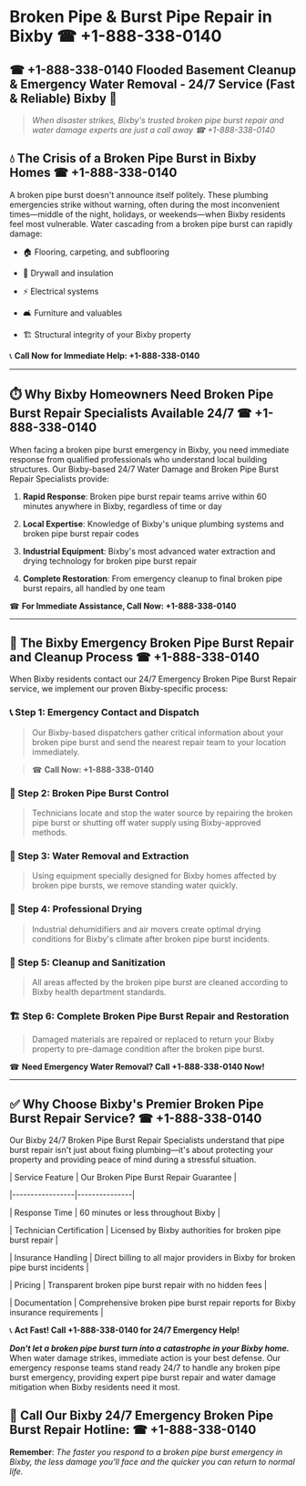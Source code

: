 # Broken Pipe & Burst Pipe Repair in Bixby ☎ +1-888-338-0140  
## ☎ +1-888-338-0140 Flooded Basement Cleanup & Emergency Water Removal - 24/7 Service (Fast & Reliable) Bixby 🚨  

> *When disaster strikes, Bixby's trusted broken pipe burst repair and water damage experts are just a call away ☎ +1-888-338-0140*  

## 💧 The Crisis of a Broken Pipe Burst in Bixby Homes ☎ +1-888-338-0140  

A broken pipe burst doesn't announce itself politely. These plumbing emergencies strike without warning, often during the most inconvenient times—middle of the night, holidays, or weekends—when Bixby residents feel most vulnerable. Water cascading from a broken pipe burst can rapidly damage:  

* 🏠 Flooring, carpeting, and subflooring  
* 🧱 Drywall and insulation  
* ⚡ Electrical systems  
* 🛋️ Furniture and valuables  
* 🏗️ Structural integrity of your Bixby property  

📞 **Call Now for Immediate Help: +1-888-338-0140**  

---  

## ⏱️ Why Bixby Homeowners Need Broken Pipe Burst Repair Specialists Available 24/7 ☎ +1-888-338-0140  

When facing a broken pipe burst emergency in Bixby, you need immediate response from qualified professionals who understand local building structures. Our Bixby-based 24/7 Water Damage and Broken Pipe Burst Repair Specialists provide:  

1. **Rapid Response**: Broken pipe burst repair teams arrive within 60 minutes anywhere in Bixby, regardless of time or day  
2. **Local Expertise**: Knowledge of Bixby's unique plumbing systems and broken pipe burst repair codes  
3. **Industrial Equipment**: Bixby's most advanced water extraction and drying technology for broken pipe burst repair  
4. **Complete Restoration**: From emergency cleanup to final broken pipe burst repairs, all handled by one team  

☎ **For Immediate Assistance, Call Now: +1-888-338-0140**  

---  

## 🔧 The Bixby Emergency Broken Pipe Burst Repair and Cleanup Process ☎ +1-888-338-0140  

When Bixby residents contact our 24/7 Emergency Broken Pipe Burst Repair service, we implement our proven Bixby-specific process:  

### 📞 Step 1: Emergency Contact and Dispatch  
> Our Bixby-based dispatchers gather critical information about your broken pipe burst and send the nearest repair team to your location immediately.  
> ☎ **Call Now: +1-888-338-0140**  

### 🚿 Step 2: Broken Pipe Burst Control  
> Technicians locate and stop the water source by repairing the broken pipe burst or shutting off water supply using Bixby-approved methods.  

### 🌊 Step 3: Water Removal and Extraction  
> Using equipment specially designed for Bixby homes affected by broken pipe bursts, we remove standing water quickly.  

### 💨 Step 4: Professional Drying  
> Industrial dehumidifiers and air movers create optimal drying conditions for Bixby's climate after broken pipe burst incidents.  

### 🧼 Step 5: Cleanup and Sanitization  
> All areas affected by the broken pipe burst are cleaned according to Bixby health department standards.  

### 🏗️ Step 6: Complete Broken Pipe Burst Repair and Restoration  
> Damaged materials are repaired or replaced to return your Bixby property to pre-damage condition after the broken pipe burst.  

☎ **Need Emergency Water Removal? Call +1-888-338-0140 Now!**  

---  

## ✅ Why Choose Bixby's Premier Broken Pipe Burst Repair Service? ☎ +1-888-338-0140  

Our Bixby 24/7 Broken Pipe Burst Repair Specialists understand that pipe burst repair isn't just about fixing plumbing—it's about protecting your property and providing peace of mind during a stressful situation.  

| Service Feature | Our Broken Pipe Burst Repair Guarantee |  
|-----------------|---------------|  
| Response Time | 60 minutes or less throughout Bixby |  
| Technician Certification | Licensed by Bixby authorities for broken pipe burst repair |  
| Insurance Handling | Direct billing to all major providers in Bixby for broken pipe burst incidents |  
| Pricing | Transparent broken pipe burst repair with no hidden fees |  
| Documentation | Comprehensive broken pipe burst repair reports for Bixby insurance requirements |  

📞 **Act Fast! Call +1-888-338-0140 for 24/7 Emergency Help!**  

***Don't let a broken pipe burst turn into a catastrophe in your Bixby home.*** When water damage strikes, immediate action is your best defense. Our emergency response teams stand ready 24/7 to handle any broken pipe burst emergency, providing expert pipe burst repair and water damage mitigation when Bixby residents need it most.  

## 📱 Call Our Bixby 24/7 Emergency Broken Pipe Burst Repair Hotline: ☎ +1-888-338-0140  

**Remember**: *The faster you respond to a broken pipe burst emergency in Bixby, the less damage you'll face and the quicker you can return to normal life.*